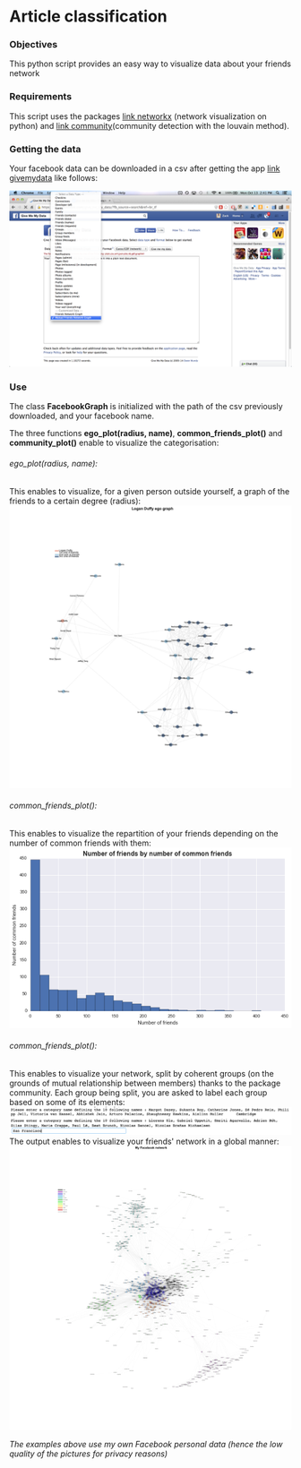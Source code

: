 # Article classification

### Objectives

This python script provides an easy way to visualize data about your friends network

### Requirements

This script uses the packages [link networkx](https://networkx.github.io/ "networkx") (network visualization on python) and [link community](https://bitbucket.org/taynaud/python-louvain "community")(community detection with the louvain method).

### Getting the data

Your facebook data can be downloaded in a csv after getting the app [link givemydata](http://www.givememydata.com/ "Give My Data") like follows:

![alt text](https://github.com/charlesdurand/facebook_data/blob/master/images/facebook_instructions.png)

### Use

The class **FacebookGraph** is initialized with the path of the csv previously downloaded, and your facebook name.

The three functions **ego_plot(radius, name)**, **common_friends_plot()** and **community_plot()** enable to visualize the categorisation:

###### ego_plot(radius, name):
This enables to visualize, for a given person outside yourself, a graph of the friends to a certain degree (radius):
![alt text](https://github.com/charlesdurand/facebook_data/blob/master/images/ego_graph.png)

###### common_friends_plot():
This enables to visualize the repartition of your friends depending on the number of common friends with them:
![alt text](https://github.com/charlesdurand/facebook_data/blob/master/images/number_of_common_friends_of_friends.png)

###### common_friends_plot():
This enables to visualize your network, split by coherent groups (on the grounds of mutual relationship between members) thanks to the  package community.
Each group being split, you are asked to label each group based on some of its elements:
![alt text](https://github.com/charlesdurand/facebook_data/blob/master/images/input.png)
The output enables to visualize your friends' network in a global manner:
![alt text](https://github.com/charlesdurand/facebook_data/blob/master/images/my_facebook_network.png)

*The examples above use my own Facebook personal data (hence the low quality of the pictures for privacy reasons)*